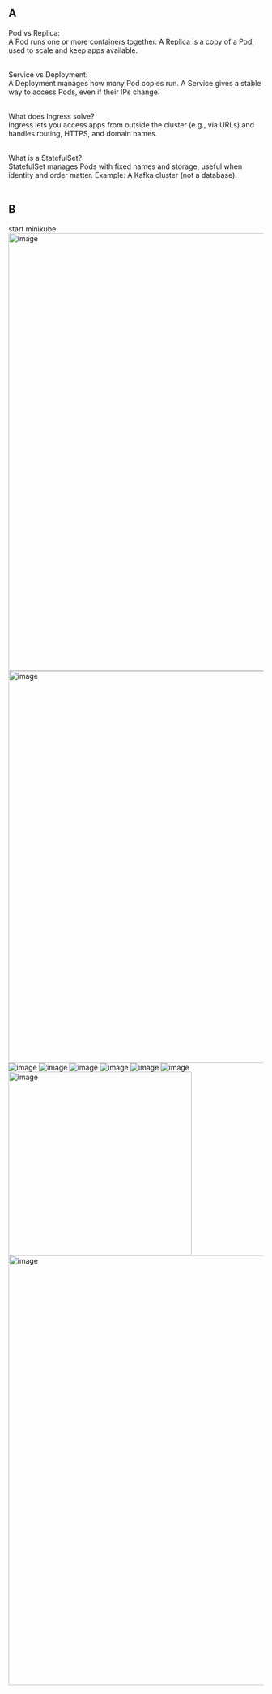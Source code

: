 ## A
Pod vs Replica:<br>
A Pod runs one or more containers together. A Replica is a copy of a Pod, used to scale and keep apps available.<br><br>

Service vs Deployment:<br>
A Deployment manages how many Pod copies run. A Service gives a stable way to access Pods, even if their IPs change.<br><br>

What does Ingress solve?<br>
Ingress lets you access apps from outside the cluster (e.g., via URLs) and handles routing, HTTPS, and domain names.<br><br>

What is a StatefulSet?<br>
StatefulSet manages Pods with fixed names and storage, useful when identity and order matter.
Example: A Kafka cluster (not a database).<br><br>

## B
start minikube <br>
<img width="862" alt="image" src="https://github.com/user-attachments/assets/369dce26-f574-474a-bfbb-e559adf43e50" /><br>
<img width="773" alt="image" src="https://github.com/user-attachments/assets/233490a4-ff3b-41e0-9c66-c646ffacaab2" /><br>
![image](https://github.com/user-attachments/assets/bf3277af-66a3-48b6-9bb7-267fccd2704a)
![image](https://github.com/user-attachments/assets/20883eae-4138-4fc4-a306-eeb2ce1413af)
![image](https://github.com/user-attachments/assets/da5c943d-2672-4765-ac4e-4966b7410a9c)
![image](https://github.com/user-attachments/assets/ab8dd1e3-113f-4adb-9092-816fe8b26f6b)
![image](https://github.com/user-attachments/assets/6a759140-386b-491a-b41c-775da16fe553)
![image](https://github.com/user-attachments/assets/c39bab58-a96d-4421-91f5-7b8495f696f5)
<img width="362" alt="image" src="https://github.com/user-attachments/assets/d7f857b9-f685-4133-81dd-5c14b671bfcd" />
<img width="847" alt="image" src="https://github.com/user-attachments/assets/f27e5265-a207-4dd4-8d1d-628ba60e7649" />


